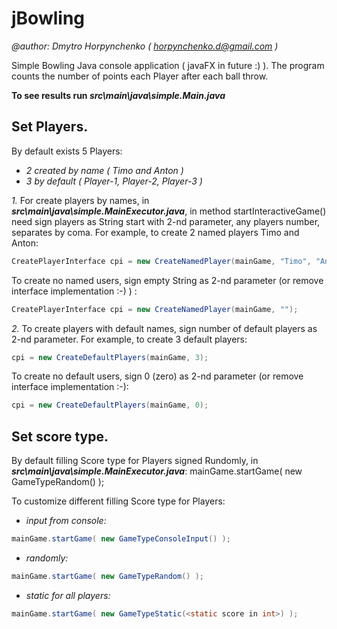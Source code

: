 # jBowling

*@author: Dmytro Horpynchenko ( horpynchenko.d@gmail.com )*

Simple Bowling Java console application ( javaFX in future :) ). 
The program counts the number of points each Player after each ball throw.

**To see results run _src\main\java\simple.Main.java_** 

## Set Players.

By default exists 5 Players: 
- *2 created by name ( Timo and Anton )*
- *3 by default ( Player-1,  Player-2, Player-3 )*  
  
*1.* For create players by names, in **_src\main\java\simple.MainExecutor.java_**, 
in method startInteractiveGame() need sign players as String start with 2-nd parameter,
any players number, separates by coma.
For example, to create 2 named players Timo and Anton:
```java 
CreatePlayerInterface cpi = new CreateNamedPlayer(mainGame, "Timo", "Anton");
```
To create no named users, sign empty String as 2-nd parameter (or remove interface implementation :-) ) :
```java 
CreatePlayerInterface cpi = new CreateNamedPlayer(mainGame, "");
```
*2.* To create players with default names, sign number of default players as 2-nd parameter.
For example, to create 3 default players:
```java 
cpi = new CreateDefaultPlayers(mainGame, 3);
```
To create no default users, sign 0 (zero) as 2-nd parameter (or remove interface implementation :-):
```java 
cpi = new CreateDefaultPlayers(mainGame, 0);
```

## Set score type.
 
By default filling Score type for Players signed Rundomly, in **_src\main\java\simple.MainExecutor.java_**: 
mainGame.startGame( new GameTypeRandom() );

To customize different filling Score type for Players: 
- *input from console:*     
```java 
mainGame.startGame( new GameTypeConsoleInput() );
```
- *randomly:*               
```java 
mainGame.startGame( new GameTypeRandom() );
```
- *static for all players:* 
```java 
mainGame.startGame( new GameTypeStatic(<static score in int>) );
```

